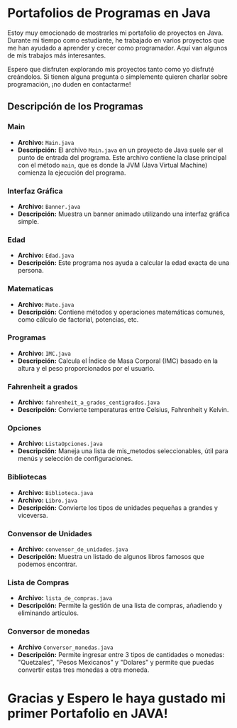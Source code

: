 # Portafolios de Programas en Java

<p> Estoy muy emocionado de mostrarles mi portafolio de proyectos en Java. Durante mi tiempo como estudiante, he trabajado en varios proyectos que me han ayudado a aprender y crecer como programador. Aquí van algunos de mis trabajos más interesantes.
</p>
<p>Espero que disfruten explorando mis proyectos tanto como yo disfruté creándolos. Si tienen alguna pregunta o simplemente quieren charlar sobre programación, ¡no duden en contactarme!
</p>

## Descripción de los Programas

### Main
- **Archivo:** `Main.java`
- **Descripción:**
  El archivo `Main.java` en un proyecto de Java suele ser el punto de entrada del programa. Este archivo contiene la clase principal con el método `main`, que es donde la JVM (Java Virtual Machine) comienza la ejecución del programa. 


### Interfaz Gráfica
- **Archivo:** `Banner.java`
- **Descripción:** Muestra un banner animado utilizando una interfaz gráfica simple.

### Edad
- **Archivo:** `Edad.java`
- **Descripción:** Este programa nos ayuda a calcular la edad exacta de una persona.

### Matematicas
- **Archivo:** `Mate.java`
- **Descripción:** Contiene métodos y operaciones matemáticas comunes, como cálculo de factorial, potencias, etc.


### Programas
- **Archivo:** `IMC.java`
- **Descripción:** Calcula el Índice de Masa Corporal (IMC) basado en la altura y el peso proporcionados por el usuario.


### Fahrenheit a grados
- **Archivo:** `fahrenheit_a_grados_centigrados.java`
- **Descripción:** Convierte temperaturas entre Celsius, Fahrenheit y Kelvin.


### Opciones
- **Archivo:** `ListaOpciones.java`
- **Descripción:** Maneja una lista de mis_metodos seleccionables, útil para menús y selección de configuraciones.

### Bibliotecas
- **Archivo:** `Biblioteca.java`
- **Archivo:** `Libro.java`
- **Descripción:** Convierte los tipos de unidades pequeñas a grandes y viceversa.

### Convensor de Unidades
- **Archivo:** `convensor_de_unidades.java`
- **Descripción:** Muestra un listado de algunos libros famosos que podemos encontrar.

### Lista de Compras
- **Archivo:** `lista_de_compras.java`
- **Descripción:** Permite la gestión de una lista de compras, añadiendo y eliminando artículos.

### Conversor de monedas
- **Archivo** `Conversor_monedas.java`
- **Descripción:** Permite ingresar entre 3 tipos de cantidades o monedas: "Quetzales", "Pesos Mexicanos" y "Dolares" y permite que puedas convertir estas tres monedas a otra moneda.

# Gracias y Espero le haya gustado mi primer Portafolio en JAVA!